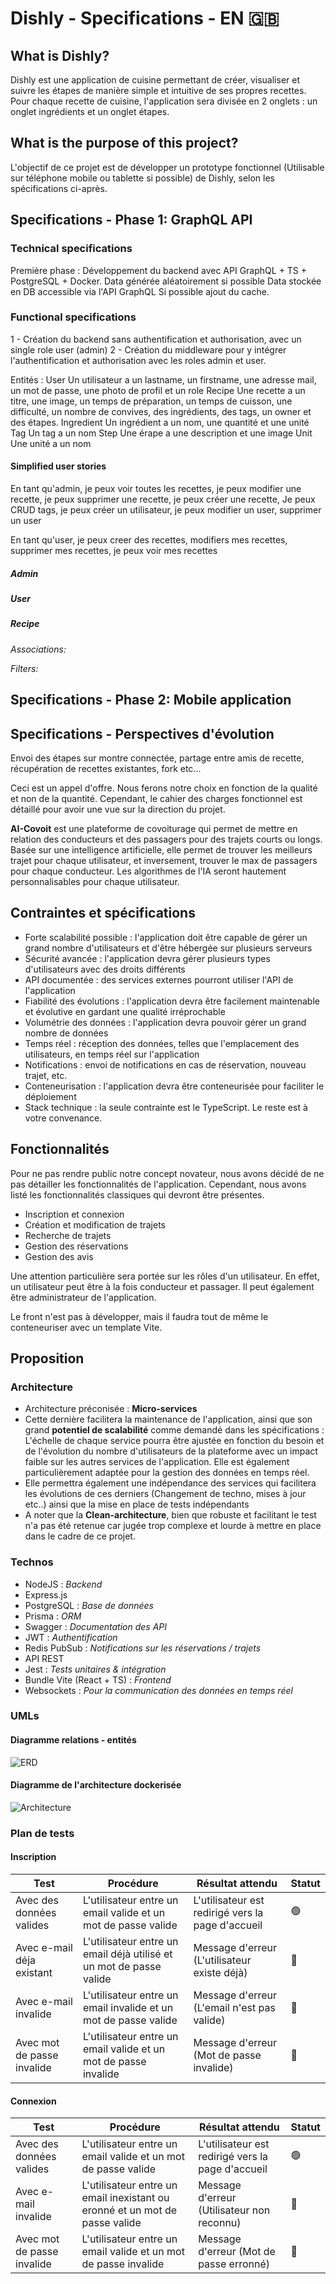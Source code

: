 # Dishly - Specifications - EN 🇬🇧

## What is Dishly?

Dishly est une application de cuisine permettant de créer, visualiser et suivre les étapes de manière simple et intuitive de ses propres recettes.
Pour chaque recette de cuisine, l'application sera divisée en 2 onglets : un onglet ingrédients et un onglet étapes.

## What is the purpose of this project?
L'objectif de ce projet est de développer un prototype fonctionnel (Utilisable sur téléphone mobile ou tablette si possible) de Dishly, selon les spécifications ci-après.


## Specifications - Phase 1: GraphQL API

### Technical specifications

Première phase : Développement du backend avec API GraphQL + TS + PostgreSQL + Docker.
Data générée aléatoirement si possible
Data stockée en DB accessible via l'API GraphQL
Si possible ajout du cache.

### Functional specifications
 
1 - Création du backend sans authentification et authorisation, avec un single role user (admin)
2 - Création du middleware pour y intégrer l'authentification et authorisation avec les roles admin et user.

Entités :
User
Un utilisateur a un lastname, un firstname, une adresse mail, un mot de passe, une photo de profil et un role
Recipe
Une recette a un titre, une image, un temps de préparation, un temps de cuisson, une difficulté, un nombre de convives, des ingrédients, des tags, un owner et des étapes.
Ingredient
Un ingrédient a un nom, une quantité et une unité
Tag
Un tag a un nom
Step
Une érape a une description et une image
Unit
Une unité a un nom


#### Simplified user stories
En tant qu'admin, je peux voir toutes les recettes, je peux modifier une recette, je peux supprimer une recette, je peux créer une recette, Je peux CRUD tags, je peux créer un utilisateur, je peux modifier un user, supprimer un user

En tant qu'user, je peux creer des recettes, modifiers mes recettes, supprimer mes recettes, je peux voir mes recettes

##### Admin
<!-- - As an administrator, I want to be able to list all managers.
- As an administrator, I want to be able to add a manager.
- As an administrator, I want to be able to edit a manager.
- As an administrator, I want to be able to delete a manager. -->

##### User
<!-- - As an administrator, I want to be able to list all managers.
- As an administrator, I want to be able to add a manager.
- As an administrator, I want to be able to edit a manager.
- As an administrator, I want to be able to delete a manager. -->

##### Recipe
<!-- - As an administrator, manager or customers, I want to be able to list all restaurants.
- As an administrator, manager or customers, I want to be able to get the information of a restaurant.
- As an administrator or manager, I want to be able to add a restaurant.
- As an administrator or manager, I want to be able to edit a restaurant.
- As an administrator or manager, I want to be able to delete a restaurant. -->

*Associations:*

<!-- - As an administrator or manager, I want to be able to add one or more cuisines to a restaurant.
- As an administrator or manager, I want to be able to remove one or more cuisines from a restaurant.
- As an administrator or manager, I want to be able to add a city to a restaurant.
- As an administrator or manager, I want to be able to edit a city from a restaurant.
- As an administrator, I want to be able to add a manager to a restaurant.
- As an administrator, I want to be able to remove a manager from a restaurant. -->

*Filters:*

<!-- - As an administrator, manager or customers, I want to be able to list all restaurants in a city.
- As an administrator, manager or customers, I want to be able to list all restaurants of a cuisine.
- As an administrator, manager or customers, I want to be able to list all restaurants of a cuisine in a city.
- As an administrator, I want to be able to list all restaurants of a manager.
- As an administrator, I want to be able to list all restaurants of a manager in a city.
- As an administrator, I want to be able to list all restaurants of a manager of a cuisine.
- As an administrator, I want to be able to list all restaurants of a manager of a cuisine in a city. -->

<!-- Suite a écrire -->

## Specifications - Phase 2: Mobile application

<!-- The specifications of the second phase will be defined later. -->


<!--  -->
<!-- AUTRE EXEMPLE -->
<!--  -->

## Specifications - Perspectives d'évolution
Envoi des étapes sur montre connectée, partage entre amis de recette, récupération de recettes existantes, fork etc...

Ceci est un appel d'offre. Nous ferons notre choix en fonction de la qualité et non de la quantité. Cependant, le cahier des charges fonctionnel est détaillé pour avoir une vue sur la direction du projet.

**AI-Covoit** est une plateforme de covoiturage qui permet de mettre en relation des conducteurs et des passagers pour des trajets courts ou longs. Basée sur une intelligence artificielle, elle permet de trouver les meilleurs trajet pour chaque utilisateur, et inversement, trouver le max de passagers pour chaque conducteur. Les algorithmes de l'IA seront hautement personnalisables pour chaque utilisateur.

## Contraintes et spécifications

-   Forte scalabilité possible : l'application doit être capable de gérer un grand nombre d'utilisateurs et d'être hébergée sur plusieurs serveurs
-   Sécurité avancée : l'application devra gérer plusieurs types d'utilisateurs avec des droits différents
-   API documentée : des services externes pourront utiliser l'API de l'application
-   Fiabilité des évolutions : l'application devra être facilement maintenable et évolutive en gardant une qualité irréprochable
-   Volumétrie des données : l'application devra pouvoir gérer un grand nombre de données
-   Temps réel : réception des données, telles que l'emplacement des utilisateurs, en temps réel sur l'application
-   Notifications : envoi de notifications en cas de réservation, nouveau trajet, etc.
-   Conteneurisation : l'application devra être conteneurisée pour faciliter le déploiement
-   Stack technique : la seule contrainte est le TypeScript. Le reste est à votre convenance.

## Fonctionnalités

Pour ne pas rendre public notre concept novateur, nous avons décidé de ne pas détailler les fonctionnalités de l'application. Cependant, nous avons listé les fonctionnalités classiques qui devront être présentes.

-   Inscription et connexion
-   Création et modification de trajets
-   Recherche de trajets
-   Gestion des réservations
-   Gestion des avis

Une attention particulière sera portée sur les rôles d'un utilisateur. En effet, un utilisateur peut être à la fois conducteur et passager. Il peut également être administrateur de l'application.

Le front n'est pas à développer, mais il faudra tout de même le conteneuriser avec un template Vite.

## Proposition

### Architecture

-   Architecture préconisée : **Micro-services**
-   Cette dernière facilitera la maintenance de l'application, ainsi que son grand **potentiel de scalabilité** comme demandé dans les spécifications : L'échelle de chaque service pourra être ajustée en fonction du besoin et de l'évolution du nombre d'utilisateurs de la plateforme avec un impact faible sur les autres services de l'application. Elle est également particulièrement adaptée pour la gestion des données en temps réel.
- Elle permettra également une indépendance des services qui facilitera les évolutions de ces derniers (Changement de techno, mises à jour etc..) ainsi que la mise en place de tests indépendants
- A noter que la **Clean-architecture**, bien que robuste et facilitant le test n'a pas été retenue car jugée trop complexe et lourde à mettre en place dans le cadre de ce projet.


### Technos

-   NodeJS : _Backend_
-   Express.js
-   PostgreSQL : _Base de données_
-   Prisma : _ORM_
-   Swagger : _Documentation des API_
-   JWT : _Authentification_
-   Redis PubSub : _Notifications sur les réservations / trajets_
-   API REST
-   Jest : _Tests unitaires & intégration_
-   Bundle Vite (React + TS) : _Frontend_
-   Websockets : _Pour la communication des données en temps réel_

### UMLs

#### Diagramme relations - entités

![ERD](./assets/erd.png)

#### Diagramme de l'architecture dockerisée

![Architecture](./assets/archi.png)

### Plan de tests

#### Inscription

| Test                       | Procédure                                                           | Résultat attendu                                  | Statut |
| -------------------------- | ------------------------------------------------------------------- | ------------------------------------------------- | ------ |
| Avec des données valides   | L'utilisateur entre un email valide et un mot de passe valide       | L'utilisateur est redirigé vers la page d'accueil | 🟢     |
| Avec e-mail déja existant  | L'utilisateur entre un email déjà utilisé et un mot de passe valide | Message d'erreur (L'utilisateur existe déjà)      | 🔴     |
| Avec e-mail invalide       | L'utilisateur entre un email invalide et un mot de passe valide     | Message d'erreur (L'email n'est pas valide)       | 🔴     |
| Avec mot de passe invalide | L'utilisateur entre un email valide et un mot de passe invalide     | Message d'erreur (Mot de passe invalide)          | 🔴     |

#### Connexion

| Test                       | Procédure                                                                   | Résultat attendu                                  | Statut |
| -------------------------- | --------------------------------------------------------------------------- | ------------------------------------------------- | ------ |
| Avec des données valides   | L'utilisateur entre un email valide et un mot de passe valide               | L'utilisateur est redirigé vers la page d'accueil | 🟢     |
| Avec e-mail invalide       | L'utilisateur entre un email inexistant ou eronné et un mot de passe valide | Message d'erreur (Utilisateur non reconnu)        | 🔴     |
| Avec mot de passe invalide | L'utilisateur entre un email valide et un mot de passe invalide             | Message d'erreur (Mot de passe erronné)           | 🔴     |